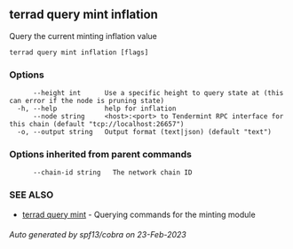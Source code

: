 ## terrad query mint inflation

Query the current minting inflation value

```
terrad query mint inflation [flags]
```

### Options

```
      --height int      Use a specific height to query state at (this can error if the node is pruning state)
  -h, --help            help for inflation
      --node string     <host>:<port> to Tendermint RPC interface for this chain (default "tcp://localhost:26657")
  -o, --output string   Output format (text|json) (default "text")
```

### Options inherited from parent commands

```
      --chain-id string   The network chain ID
```

### SEE ALSO

* [terrad query mint](terrad_query_mint.md)	 - Querying commands for the minting module

###### Auto generated by spf13/cobra on 23-Feb-2023
